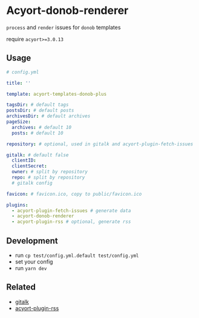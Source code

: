 # Acyort-donob-renderer

`process` and `render` issues for `donob` templates

require `acyort>=3.0.13`

## Usage

```yaml
# config.yml

title: ''

template: acyort-templates-donob-plus

tagsDir: # default tags
postsDir: # default posts
archivesDir: # default archives
pageSize:
  archives: # default 10
  posts: # default 10

repository: # optional, used in gitalk and acyort-plugin-fetch-issues

gitalk: # default false
  clientID:
  clientSecret:
  owner: # split by repository
  repo: # split by repository
  # gitalk config

favicon: # favicon.ico, copy to public/favicon.ico

plugins:
  - acyort-plugin-fetch-issues # generate data
  - acyort-donob-renderer
  - acyort-plugin-rss # optional, generate rss
```

## Development

- run `cp test/config.yml.default test/config.yml`
- set your config
- run `yarn dev`

## Related

- [gitalk](https://github.com/gitalk/gitalk)
- [acyort-plugin-rss](https://github.com/zWingz/acyort-donob-plugins/blob/master/packages/acyort-plugin-rss/README.md)
